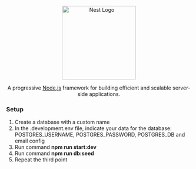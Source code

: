 <p align="center">
  <a href="http://nestjs.com/" target="blank"><img src="https://nestjs.com/img/logo-small.svg" width="200" alt="Nest Logo" /></a>
</p>

[circleci-image]: https://img.shields.io/circleci/build/github/nestjs/nest/master?token=abc123def456
[circleci-url]: https://circleci.com/gh/nestjs/nest

  <p align="center">A progressive <a href="http://nodejs.org" target="_blank">Node.js</a> framework for building efficient and scalable server-side applications.</p>
    <p align="center">

### Setup

1) Create a database with a custom name
2) In the .development.env file, indicate your data for the database: POSTGRES_USERNAME, POSTGRES_PASSWORD, POSTGRES_DB and email config
3) Run command **npm run start:dev**
4) Run command **npm run db:seed**
5) Repeat the third point
